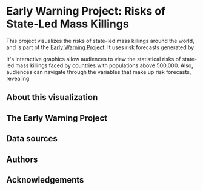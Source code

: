 # Early Warning Project: Risks of State-Led Mass Killings
<!-- <a href="https://www.earlywarningproject.org/"><img src="https://www.ushmm.org/m/img/EWP-logo.jpg" align="left" hspace="10" vspace="6"></a> -->

This project visualizes the risks of state-led mass killings around the world, and is part of the <a href="https://www.earlywarningproject.org/">Early Warning Project</a>. It uses risk forecasts generated by 

 It's interactive graphics allow audiences to view the statistical risks of state-led mass killings faced by countries with populations above 500,000. Also, audiences can navigate through the variables that make up risk forecasts, revealing 

<!-- This project visualizes the risks of state-led mass killings around the world, and is part of **The Early Warning Project**. The Early Warning Project produces risk assessments of the potential for mass atrocities around the world by combining state-of-the-art quantitative and qualitative analysis. The project ier and more reliable warning, and thus more opportunity to take action, before such killings occur. This visualization supplements the project, and details follow below. 
 -->

## About this visualization

## The Early Warning Project

## Data sources

## Authors

## Acknowledgements
